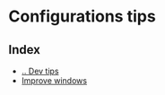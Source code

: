# Configurations tips


## Index
- [.. Dev tips](/README.md)
- [Improve windows](/Configurations/improve-windows.md)